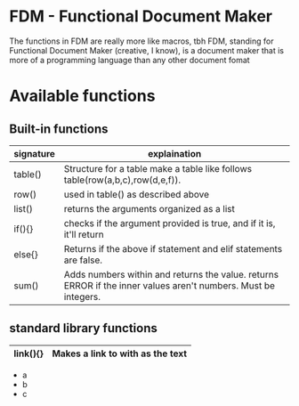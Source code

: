 
# FDM - Functional Document Maker


The functions in FDM are really more like macros, tbh FDM, standing for Functional Document Maker (creative, I know), is a document maker that is more of a programming language than any other document fomat


# Available functions

## Built-in functions

signature|explaination|
|-|-|
table(<rows>)|Structure for a table make a table like follows table(row(a,b,c),row(d,e,f)).|
row(<items>)|used in table() as described above|
list(<items>)|returns the arguments organized as a list|
if(<true or false>){<content>}|checks if the argument provided is true, and if it is, it'll return <content>|
else{<content>}|Returns <content> if the above if statement and elif statements are false.|
sum(<items>)|Adds numbers within and returns the value. returns ERROR if the inner values aren't numbers. Must be integers.|


## standard library functions

link(<URL>){<content>}|Makes a link to <URL> with <content> as the text|
|-|-|


- a
- b
- c

